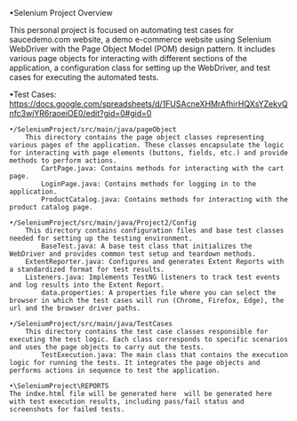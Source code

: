 •Selenium Project Overview

This personal project is focused on automating test cases for saucedemo.com website, a demo e-commerce website using Selenium WebDriver with the Page Object Model (POM) design pattern. It includes various page objects for interacting with different sections of the application, a configuration class for setting up the WebDriver, and test cases for executing the automated tests.

•Test Cases:
https://docs.google.com/spreadsheets/d/1FUSAcneXHMrAfhirHQXsYZekvQnfc3wjYR6raoeiOE0/edit?gid=0#gid=0

    •/SeleniumProject/src/main/java/pageObject
        This directory contains the page object classes representing various pages of the application. These classes encapsulate the logic for interacting with page elements (buttons, fields, etc.) and provide methods to perform actions.
            CartPage.java: Contains methods for interacting with the cart page.
            LoginPage.java: Contains methods for logging in to the application.
            ProductCatalog.java: Contains methods for interacting with the product catalog page.

    •/SeleniumProject/src/main/java/Project2/Config
        This directory contains configuration files and base test classes needed for setting up the testing environment.
            BaseTest.java: A base test class that initializes the WebDriver and provides common test setup and teardown methods.
	    ExtentReporter.java: Configures and generates Extent Reports with a standardized format for test results. 
	    Listeners.java: Implements TestNG listeners to track test events and log results into the Extent Report.	
            data.properties: A properties file where you can select the browser in which the test cases will run (Chrome, Firefox, Edge), the url and the browser driver paths.

    •/SeleniumProject/src/main/java/TestCases
        This directory contains the test case classes responsible for executing the test logic. Each class corresponds to specific scenarios and uses the page objects to carry out the tests.
            TestExecution.java: The main class that contains the execution logic for running the tests. It integrates the page objects and performs actions in sequence to test the application.

    •\SeleniumProject\REPORTS
	The indxe.html file will be generated here  will be generated here with test execution results, including pass/fail status and screenshots for failed tests.
